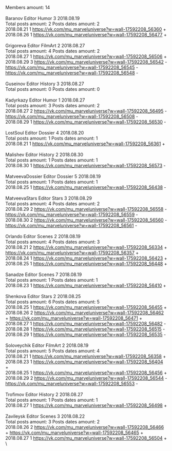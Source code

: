 Members amount: 14\
\
Baranov	Editor Humor 3 2018.08.19\
Total posts amount: 2	Posts dates amount: 2\
2018.08.21 1 https://vk.com/mu_marveluniverse?w=wall-17592208_56360 +	\
2018.08.26 1 https://vk.com/mu_marveluniverse?w=wall-17592208_56477 +	\
\
Grigoreva	Editor FilmArt 2 2018.08.27\
Total posts amount: 4	Posts dates amount: 2\
2018.08.27 1 https://vk.com/mu_marveluniverse?w=wall-17592208_56506 +	\
2018.08.29 3 https://vk.com/mu_marveluniverse?w=wall-17592208_56542 -	https://vk.com/mu_marveluniverse?w=wall-17592208_56545 -	https://vk.com/mu_marveluniverse?w=wall-17592208_56548 -	\
\
Guseinov	Editor History 3 2018.08.27\
Total posts amount: 0	Posts dates amount: 0\
\
Kadyrkazy	Editor Humor 1 2018.08.27\
Total posts amount: 3	Posts dates amount: 2\
2018.08.27 2 https://vk.com/mu_marveluniverse?w=wall-17592208_56495 -	https://vk.com/mu_marveluniverse?w=wall-17592208_56508 -	\
2018.08.29 1 https://vk.com/mu_marveluniverse?w=wall-17592208_56530 -	\
\
LostSoul	Editor Dossier 4 2018.08.20\
Total posts amount: 1	Posts dates amount: 1\
2018.08.21 1 https://vk.com/mu_marveluniverse?w=wall-17592208_56361 +	\
\
Malishev	Editor History 2 2018.08.30\
Total posts amount: 1	Posts dates amount: 1\
2018.08.30 1 https://vk.com/mu_marveluniverse?w=wall-17592208_56573 -	\
\
MatveevaDossier	Editor Dossier 5 2018.08.19\
Total posts amount: 1	Posts dates amount: 1\
2018.08.25 1 https://vk.com/mu_marveluniverse?w=wall-17592208_56438 -	\
\
MatveevaStars	Editor Stars 3 2018.08.29\
Total posts amount: 4	Posts dates amount: 2\
2018.08.29 2 https://vk.com/mu_marveluniverse?w=wall-17592208_56558 -	https://vk.com/mu_marveluniverse?w=wall-17592208_56559 -	\
2018.08.30 2 https://vk.com/mu_marveluniverse?w=wall-17592208_56560 -	https://vk.com/mu_marveluniverse?w=wall-17592208_56561 -	\
\
Orlando	Editor Scenes 2 2018.08.19\
Total posts amount: 4	Posts dates amount: 3\
2018.08.21 2 https://vk.com/mu_marveluniverse?w=wall-17592208_56334 +	https://vk.com/mu_marveluniverse?w=wall-17592208_56357 +	\
2018.08.24 1 https://vk.com/mu_marveluniverse?w=wall-17592208_56423 +	\
2018.08.25 1 https://vk.com/mu_marveluniverse?w=wall-17592208_56448 +	\
\
Sanadze	Editor Scenes 7 2018.08.19\
Total posts amount: 1	Posts dates amount: 1\
2018.08.23 1 https://vk.com/mu_marveluniverse?w=wall-17592208_56410 +	\
\
Shenkova	Editor Stars 2 2018.08.25\
Total posts amount: 6	Posts dates amount: 5\
2018.08.25 1 https://vk.com/mu_marveluniverse?w=wall-17592208_56455 +	\
2018.08.26 2 https://vk.com/mu_marveluniverse?w=wall-17592208_56462 +	https://vk.com/mu_marveluniverse?w=wall-17592208_56471 +	\
2018.08.27 1 https://vk.com/mu_marveluniverse?w=wall-17592208_56482 -	\
2018.08.28 1 https://vk.com/mu_marveluniverse?w=wall-17592208_56515 -	\
2018.08.29 1 https://vk.com/mu_marveluniverse?w=wall-17592208_56535 -	\
\
Soloveychik	Editor FilmArt 2 2018.08.19\
Total posts amount: 5	Posts dates amount: 4\
2018.08.21 1 https://vk.com/mu_marveluniverse?w=wall-17592208_56358 +	\
2018.08.23 1 https://vk.com/mu_marveluniverse?w=wall-17592208_56404 +	\
2018.08.25 1 https://vk.com/mu_marveluniverse?w=wall-17592208_56456 +	\
2018.08.29 2 https://vk.com/mu_marveluniverse?w=wall-17592208_56544 -	https://vk.com/mu_marveluniverse?w=wall-17592208_56553 -	\
\
Trofimov	Editor History 2 2018.08.27\
Total posts amount: 1	Posts dates amount: 1\
2018.08.27 1 https://vk.com/mu_marveluniverse?w=wall-17592208_56498 +	\
\
Zavileysk	Editor Scenes 3 2018.08.22\
Total posts amount: 3	Posts dates amount: 2\
2018.08.26 2 https://vk.com/mu_marveluniverse?w=wall-17592208_56466 +	https://vk.com/mu_marveluniverse?w=wall-17592208_56465 +	\
2018.08.27 1 https://vk.com/mu_marveluniverse?w=wall-17592208_56504 +	\
\
